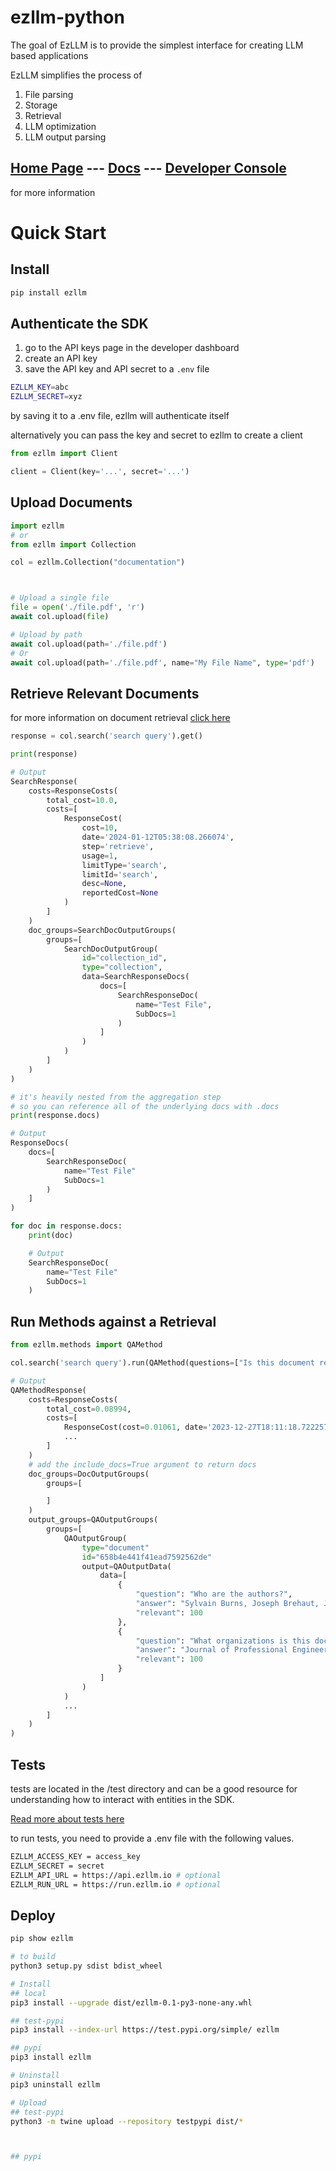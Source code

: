 # ezllm-python
The goal of EzLLM is to provide the simplest interface for creating LLM based applications

EzLLM simplifies the process of 
1. File parsing
2. Storage
3. Retrieval
4. LLM optimization
5. LLM output parsing

## [Home Page](https://ezllm.io) --- [Docs](https://docs.ezllm.io) --- [Developer Console](https://console.ezllm.io)

for more information




# Quick Start
## Install
```bash
pip install ezllm
```

## Authenticate the SDK
1. go to the API keys page in the developer dashboard
2. create an API key
3. save the API key and API secret to a `.env` file

```bash
EZLLM_KEY=abc
EZLLM_SECRET=xyz
```
by saving it to a .env file, ezllm will authenticate itself

alternatively you can pass the key and secret to ezllm to create a client

```py
from ezllm import Client

client = Client(key='...', secret='...')
```

## Upload Documents
```py
import ezllm
# or
from ezllm import Collection

col = ezllm.Collection("documentation")



# Upload a single file
file = open('./file.pdf', 'r')
await col.upload(file)

# Upload by path
await col.upload(path='./file.pdf')
# Or
await col.upload(path='./file.pdf', name="My File Name", type='pdf')
```

## Retrieve Relevant Documents
for more information on document retrieval [click here](</retrieval/Retrieval>)

```py
response = col.search('search query').get()

print(response)

# Output
SearchResponse(
    costs=ResponseCosts(
        total_cost=10.0,
        costs=[
            ResponseCost(
                cost=10,
                date='2024-01-12T05:38:08.266074',
                step='retrieve',
                usage=1,
                limitType='search',
                limitId='search',
                desc=None,
                reportedCost=None
            )
        ]
    )
    doc_groups=SearchDocOutputGroups(
        groups=[
            SearchDocOutputGroup(
                id="collection_id",
                type="collection",
                data=SearchResponseDocs(
                    docs=[
                        SearchResponseDoc(
                            name="Test File",
                            SubDocs=1
                        )
                    ]
                )
            )
        ]
    )
)

# it's heavily nested from the aggregation step
# so you can reference all of the underlying docs with .docs
print(response.docs)

# Output
ResponseDocs(
    docs=[
        SearchResponseDoc(
            name="Test File"
            SubDocs=1
        )
    ]
)

for doc in response.docs:
    print(doc)

    # Output
    SearchResponseDoc(
        name="Test File"
        SubDocs=1
    )
```


## Run Methods against a Retrieval
```py
from ezllm.methods import QAMethod

col.search('search query').run(QAMethod(questions=["Is this document relevant to my research in XYZ"]))

# Output
QAMethodResponse(
    costs=ResponseCosts(
        total_cost=0.08994,
        costs=[
            ResponseCost(cost=0.01061, date='2023-12-27T18:11:18.722257', step='method', usage=835, limitType='llm', limitId='gpt-4-1106-preview', desc=None, reportedCost=None)
            ...
        ]
    )
    # add the include_docs=True argument to return docs
    doc_groups=DocOutputGroups(
        groups=[

        ]
    )
    output_groups=QAOutputGroups(
        groups=[
            QAOutputGroup(
                type="document"
                id="658b4e441f41ead7592562de"
                output=QAOutputData(
                    data=[
                        {
                            "question": "Who are the authors?",
                            "answer": "Sylvain Burns, Joseph Brehaut, Jamie Britton",
                            "relevant": 100
                        },
                        {
                            "question": "What organizations is this document from?",
                            "answer": "Journal of Professional Engineering, University of Ottawa",
                            "relevant": 100
                        }
                    ]
                )
            )
            ...
        ]
    )
)
```


## Tests
tests are located in the /test directory and can be a good resource for understanding how to interact with entities in the SDK.

[Read more about tests here ](<./tests/README.md>)

to run tests, you need to provide a .env file with the following values.
```bash
EZLLM_ACCESS_KEY = access_key
EZLLM_SECRET = secret
EZLLM_API_URL = https://api.ezllm.io # optional
EZLLM_RUN_URL = https://run.ezllm.io # optional
```


## Deploy
```bash
pip show ezllm

# to build
python3 setup.py sdist bdist_wheel

# Install
## local
pip3 install --upgrade dist/ezllm-0.1-py3-none-any.whl

## test-pypi
pip3 install --index-url https://test.pypi.org/simple/ ezllm

## pypi
pip3 install ezllm

# Uninstall
pip3 uninstall ezllm

# Upload
## test-pypi
python3 -m twine upload --repository testpypi dist/*



## pypi
```